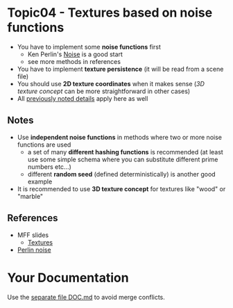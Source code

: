 # Topic04 - Textures based on noise functions
* You have to implement some **noise functions** first
  * Ken Perlin's [Noise](https://en.wikipedia.org/wiki/Perlin_noise) is a good start
  * see more methods in references
* You have to implement **texture persistence** (it will be read from a scene file)
* You should use **2D texture coordinates** when it makes sense
  (*3D texture concept* can be more straightforward in other cases)
* All [previously noted details](../t03-Textures/README.md) apply here as well

## Notes
* Use **independent noise functions** in methods where two or more noise functions
  are used
  * a set of many **different hashing functions** is recommended (at least use some
    simple schema where you can substitute different prime numbers etc...)
  * different **random seed** (defined deterministically) is another good example
* It is recommended to use **3D texture concept** for textures like "wood" or
  "marble"

## References
* MFF slides
  * [Textures](https://cgg.mff.cuni.cz/~pepca/lectures/pdf/prg-12-textures.pdf)
* [Perlin noise](https://en.wikipedia.org/wiki/Perlin_noise)

# Your Documentation
Use the [separate file DOC.md](DOC.md) to avoid merge conflicts.
